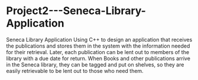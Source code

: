 # Project2---Seneca-Library-Application
Seneca Library Application
Using C++ to design an application that receives the publications and stores them in the system with the information needed for their retrieval. Later, each publication can be lent out to members of the library with a due date for return. When Books and other publications arrive in the Seneca library, they can be tagged and put on shelves, so they are easily retrievable to be lent out to those who need them.
